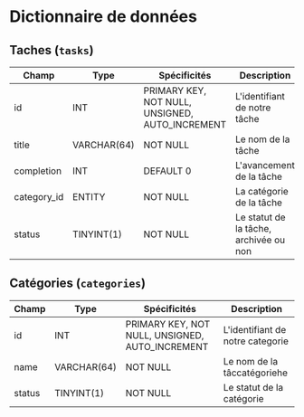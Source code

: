 # Dictionnaire de données

## Taches (`tasks`)

|Champ|Type|Spécificités|Description|
|-|-|-|-|
|id|INT|PRIMARY KEY, NOT NULL, UNSIGNED, AUTO_INCREMENT|L'identifiant de notre tâche|
|title|VARCHAR(64)|NOT NULL|Le nom de la tâche|
|completion|INT|DEFAULT 0|L'avancement de la tâche|
|category_id|ENTITY|NOT NULL|La catégorie de la tâche|
|status|TINYINT(1)|NOT NULL|Le statut de la tâche, archivée ou non|



## Catégories (`categories`)

|Champ|Type|Spécificités|Description|
|-|-|-|-|
|id|INT|PRIMARY KEY, NOT NULL, UNSIGNED, AUTO_INCREMENT|L'identifiant de notre categorie|
|name|VARCHAR(64)|NOT NULL|Le nom de la tâccatégoriehe|
|status|TINYINT(1)|NOT NULL|Le statut de la catégorie|

